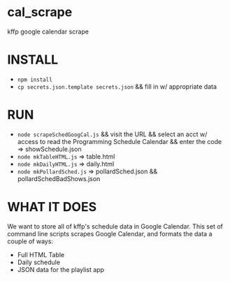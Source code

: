 # cal_scrape
kffp google calendar scrape

# INSTALL
- `npm install`
- `cp secrets.json.template secrets.json` && fill in w/ appropriate data

# RUN
- `node scrapeSchedGoogCal.js` && visit the URL && select an acct w/ access to read the Programming Schedule Calendar && enter the code => showSchedule.json
- `node mkTableHTML.js` => table.html
- `node mkDailyHTML.js` => daily.html
- `node mkPollardSched.js` => pollardSched.json && pollardSchedBadShows.json

# WHAT IT DOES
We want to store all of kffp's schedule data in Google Calendar. This
set of command line scripts scrapes Google Calendar, and formats the
data a couple of ways:
- Full HTML Table
- Daily schedule
- JSON data for the playlist app
